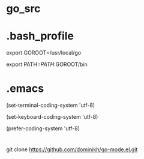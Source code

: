 # go_src

# .bash_profile
export GOROOT=/usr/local/go

export PATH=$PATH:$GOROOT/bin

# .emacs
(set-terminal-coding-system 'utf-8)

(set-keyboard-coding-system 'utf-8)

(prefer-coding-system 'utf-8)

# 
git clone https://github.com/dominikh/go-mode.el.git
